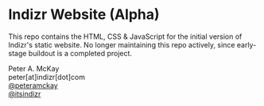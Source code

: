 # Indizr Website (Alpha)

This repo contains the HTML, CSS & JavaScript for the initial version of Indizr's static website. No longer maintaining this repo actively, since early-stage buildout is a completed project.

Peter A. McKay    
peter[at]indizr[dot]com    
<a href="https://twitter.com/peteramckay">@peteramckay</a>   
<a href="https://twitter.com/itsindizr">@itsindizr</a>   
